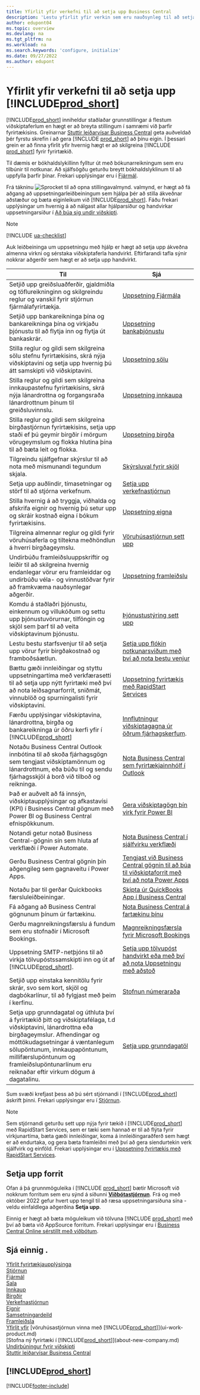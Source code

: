 ```yaml
---
title: Yfirlit yfir verkefni til að setja upp Business Central
description: 'Lestu yfirlit yfir verkin sem eru nauðsynleg til að setja upp, frumstilla og skilgreina Business Central eftir þínum þörfum.'
author: edupont04
ms.topic: overview
ms.devlang: na
ms.tgt_pltfrm: na
ms.workload: na
ms.search.keywords: 'configure, initialize'
ms.date: 09/27/2022
ms.author: edupont
---
```

# <a name="overview-of-tasks-to-set-up-"></a><a name="overview-of-tasks-to-set-up-"></a>Yfirlit yfir verkefni til að setja upp [!INCLUDE[prod_short](includes/prod_short.md)]

[!INCLUDE[prod_short](includes/prod_short.md)] inniheldur staðlaðar grunnstillingar á flestum viðskiptaferlum en hægt er að breyta stillingum í samræmi við þarfir fyrirtækisins. Greinarnar [Stuttir leiðarvísar Business Central](quick-start-business-central.md) geta auðveldað þér fyrstu skrefin í að gera [!INCLUDE [prod_short](includes/prod_short.md)] að þínu eigin. Í þessari grein er að finna yfirlit yfir hvernig hægt er að skilgreina [!INCLUDE [prod_short](includes/prod_short.md)] fyrir fyrirtækið.

Til dæmis er bókhaldslykillinn fylltur út með bókunarreikningum sem eru tilbúnir til notkunar. Að sjálfsögðu geturðu breytt bókhaldslyklinum til að uppfylla þarfir þínar. Frekari upplýsingar eru í [Fjármál](finance.md).

Frá tákninu ![Sprocket til að opna stillingavalmynd.](media/ui-experience/settings_icon_small.png) valmynd, er hægt að fá aðgang að uppsetningarleiðbeiningum sem hjálpa þér að stilla ákveðnar aðstæður og bæta eiginleikum við [!INCLUDE[prod_short](includes/prod_short.md)]. Fáðu frekari upplýsingar um hvernig á að nálgast allar hjálparsíður og handvirkar uppsetningarsíður í [Að búa sig undir viðskipti](ui-get-ready-business.md).

> [!NOTE]
> [!INCLUDE [ua-checklist](includes/ua-checklist.md)]

Auk leiðbeininga um uppsetningu með hjálp er hægt að setja upp ákveðna almenna virkni og sérstaka viðskiptaferla handvirkt. Eftirfarandi tafla sýnir nokkrar aðgerðir sem hægt er að setja upp handvirkt.

| Til | Sjá |
| --- | --- |
| Setjið upp greiðsluaðferðir, gjaldmiðla og töflureikninginn og skilgreindu reglur og vanskil fyrir stjórnun fjármálafyrirtækja. |[Uppsetning Fjármála](finance-setup-finance.md) |
| Setjið upp bankareikninga þína og bankareikninga þína og virkjaðu þjónustu til að flytja inn og flytja út bankaskrár. |[Uppsetning bankaþjónustu](bank-setup-banking.md) |
| Stilla reglur og gildi sem skilgreina sölu stefnu fyrirtækisins, skrá nýja viðskiptavini og setja upp hvernig þú átt samskipti við viðskiptavini. |[Uppsetning sölu](sales-setup-sales.md) |
| Stilla reglur og gildi sem skilgreina innkaupastefnu fyrirtækisins, skrá nýja lánardrottna og forgangsraða lánardrottnum þínum til greiðsluvinnslu. |[Uppsetning innkaupa](purchasing-setup-purchasing.md) |
| Stilla reglur og gildi sem skilgreina birgðastjórnun fyrirtækisins, setja upp staði ef þú geymir birgðir í mörgum vörugeymslum og flokka hlutina þína til að bæta leit og flokka. |[Uppsetning birgða](inventory-setup-inventory.md) |
|Tilgreindu sjálfgefnar skýrslur til að nota með mismunandi tegundum skjala.|[Skýrsluval fyrir skjöl](across-report-selections.md)|
| Setja upp auðlindir, tímasetningar og störf til að stjórna verkefnum. |[Setja upp verkefnastjórnun](projects-setup-projects.md) |
| Stilla hvernig á að tryggja, viðhalda og afskrifa eignir og hvernig þú setur upp og skráir kostnað eigna í bókum fyrirtækisins. |[Uppsetning eigna](fa-setup.md) |
|Tilgreina almennar reglur og gildi fyrir vöruhúsaferla og tiltekna meðhöndlun á hverri birgðageymslu.|[Vöruhúsastjórnun sett upp](warehouse-setup-warehouse.md)|
|Undirbúðu framleiðsluuppskriftir og leiðir til að skilgreina hvernig endanlegar vörur eru framleiddar og undirbúðu véla- og vinnustöðvar fyrir að framkvæma nauðsynlegar aðgerðir.|[Uppsetning framleiðslu](production-configure-production-processes.md)|
|Komdu á staðlaðri þjónustu, einkennum og villukóðum og settu upp þjónustuvörurnar, tilföngin og skjöl sem þarf til að veita viðskiptavinum þjónustu.|[Þjónustustýring sett upp](service-setup-service.md)|
|Lestu bestu starfsvenjur til að setja upp vörur fyrir birgðakostnað og framboðsáætlun.|[Setja upp flókin notkunarsviðum með því að nota bestu venjur](set-up-complex-application-areas-using-best-practices.md)|
|Bættu gæði innleiðingar og styttu uppsetningartíma með verkfærasetti til að setja upp nýtt fyrirtæki með því að nota leiðsagnarforrit, sniðmát, vinnublöð og spurningalisti fyrir viðskiptavini.|[Uppsetning fyrirtækis með RapidStart Services](admin-set-up-a-company-with-rapidstart.md)|
|Færðu upplýsingar viðskiptavina, lánardrottna, birgða og bankareikninga úr öðru kerfi yfir í [!INCLUDE[prod_short](includes/prod_short.md)]|[Innflutningur viðskiptagagna úr öðrum fjárhagskerfum](across-import-data-configuration-packages.md).|
|Notaðu Business Central Outlook innbótina til að skoða fjárhagsgögn sem tengjast viðskiptamönnum og lánardrottnum, eða búðu til og sendu fjárhagsskjöl á borð við tilboð og reikninga.|[Nota Business Central sem fyrirtækjainnhólf í Outlook](admin-outlook.md)|
|Það er auðvelt að fá innsýn, viðskiptaupplýsingar og afkastavísi (KPI) í Business Central gögnum með Power BI og Business Central efnispökkunum.|[Gera viðskiptagögn þín virk fyrir Power BI](admin-powerbi.md)|
|Notandi getur notað Business Central-gögnin sín sem hluta af verkflæði í Power Automate.|[Nota Business Central í sjálfvirku verkflæði](across-how-use-financials-data-source-flow.md)|
|Gerðu Business Central gögnin þín aðgengileg sem gagnaveitu í Power Apps.|[Tengjast við Business Central gögnin til að búa til viðskiptaforrit með því að nota Power Apps](across-how-use-financials-data-source-powerapps.md)|
|Notaðu þar til gerðar Quickbooks færsluleiðbeiningar.|[Skipta úr QuickBooks App í Business Central](across-quickbooks-to-business-edition.md)|
|Fá aðgang að Business Central gögnunum þínum úr fartækinu.|[Nota Business Central á fartækinu þínu](install-mobile-app.md)|
|Gerðu magnreikningsfærslu á fundum sem eru stofnaðir í Microsoft Bookings.|[Magnreikningsfærsla fyrir Microsoft Bookings](finance-bookings.md)|
|Uppsetning SMTP-netþjóns til að virkja tölvupóstssamskipti inn og út af [!INCLUDE[prod_short](includes/prod_short.md)].| [Setja upp tölvupóst handvirkt eða með því að nota Uppsetningu með aðstoð](admin-how-setup-email.md)|
| Setjið upp einstaka kennitölu fyrir skrár, svo sem kort, skjöl og dagbókarlínur, til að fylgjast með þeim í kerfinu. |[Stofnun númeraraða](ui-create-number-series.md) |
|Setja upp grunndagatal og úthluta því á fyrirtækið þitt og viðskiptafélaga, t.d viðskiptavini, lánardrottna eða birgðageymslur. Afhendingar og móttökudagsetningar á væntanlegum sölupöntunum, innkaupapöntunum, millifærslupöntunum og framleiðslupöntunarlínum eru reiknaðar eftir virkum dögum á dagatalinu.|[Setja upp grunndagatöl](across-how-to-assign-base-calendars.md)|

Sum svæði krefjast þess að þú sért stjórnandi í [!INCLUDE[prod_short](includes/prod_short.md)] áskrift þinni. Frekari upplýsingar eru í [Stjórnun](admin-setup-and-administration.md).  

> [!NOTE]
> Sem stjórnandi geturðu sett upp nýja fyrir tækið í [!INCLUDE[prod_short](includes/prod_short.md)] með RapidStart Services, sem er tæki sem hannað er til að flýta fyrir virkjunartíma, bæta gæði innleiðingar, koma á innleiðingaraðferð sem hægt er að endurtaka, og gera bæta framleiðni með því að gera síendurtekin verk sjálfvirk og einföld. Frekari upplýsingar eru í [Uppsetning fyrirtækis með RapidStart Services](admin-set-up-a-company-with-rapidstart.md).

## <a name="set-up-apps"></a><a name="set-up-apps"></a>Setja upp forrit

Ofan á þá grunnmöguleika í [!INCLUDE [prod_short](includes/prod_short.md)] bætir Microsoft við nokkrum forritum sem eru sýnd á síðunni [**Viðbótastjórnun**](https://businesscentral.dynamics.com/?page=2500). Frá og með október 2022 gefur hvert upp tengil til að ræsa uppsetningarsíðuna sína - veldu einfaldlega aðgerðina **Setja upp**.  

Einnig er hægt að bæta möguleikum við tölvuna [!INCLUDE [prod_short](includes/prod_short.md)] með því að bæta við AppSource forritum. Frekari upplýsingar eru í [Business Central Online sérstillt með viðbótum](ui-extensions.md).  

## <a name="see-also"></a><a name="see-also"></a>Sjá einnig .

[Yfirlit fyrirtækjaupplýsinga](admin-company-information.md)  
[Stjórnun](admin-setup-and-administration.md)  
[Fjármál](finance.md)  
[Sala](sales-manage-sales.md)  
[Innkaup](purchasing-manage-purchasing.md)  
[Birgðir](inventory-manage-inventory.md)  
[Verkefnastjórnun](projects-manage-projects.md)  
[Eignir](fa-manage.md)  
[Samsetningardeild](assembly-assemble-items.md)  
[Framleiðsla](production-manage-manufacturing.md)  
[Yfirlit yfir](design-details-warehouse-management.md)
[vöruhúsastjórnun vinna með [!INCLUDE[prod_short](includes/prod_short.md)]](ui-work-product.md)  
[Stofna ný fyrirtæki í [!INCLUDE[prod_short](includes/prod_short.md)]](about-new-company.md)  
[Undirbúningur fyrir viðskipti](ui-get-ready-business.md)  
[Stuttir leiðarvísar Business Central](quick-start-business-central.md)  

## [!INCLUDE[prod_short](includes/free_trial_md.md)]

[!INCLUDE[footer-include](includes/footer-banner.md)]
